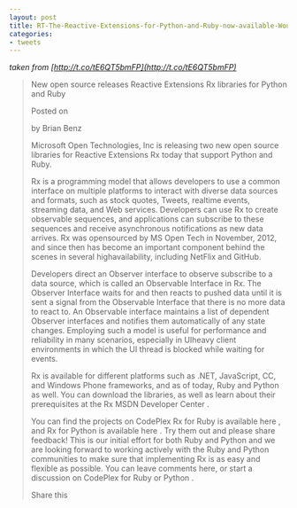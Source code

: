 ```yaml
---
layout: post
title: RT-The-Reactive-Extensions-for-Python-and-Ruby-now-available-Would-love-some-love-and-pull-requests
categories:
- tweets
---
```

*taken from [http://t.co/tE6QT5bmFP](http://t.co/tE6QT5bmFP)*
>New open source releases Reactive Extensions Rx libraries for Python and Ruby
>
>Posted on
>
>by Brian Benz
>
>Microsoft Open Technologies, Inc is releasing two new open source libraries for Reactive Extensions Rx today that support Python and Ruby.
>
>Rx is a programming model that allows developers to use a common interface on multiple platforms to interact with diverse data sources and formats, such as stock quotes, Tweets, realtime events, streaming data, and Web services. Developers can use Rx to create observable sequences, and applications can subscribe to these sequences and receive asynchronous notifications as new data arrives. Rx was opensourced by MS Open Tech in November, 2012, and since then has become an important component behind the scenes in several highavailability, including NetFlix and GitHub.
>
>Developers direct an Observer interface to observe subscribe to a data source, which is called an Observable Interface in Rx. The Observer Interface waits for and then reacts to pushed data until it is sent a signal from the Observable Interface that there is no more data to react to. An Observable interface maintains a list of dependent Observer interfaces and notifies them automatically of any state changes. Employing such a model is useful for performance and reliability in many scenarios, especially in UIheavy client environments in which the UI thread is blocked while waiting for events.
>
>Rx is available for different platforms such as .NET, JavaScript, CC, and Windows Phone frameworks, and as of today, Ruby and Python as well. You can download the libraries, as well as learn about their prerequisites at the Rx MSDN Developer Center .
>
>You can find the projects on CodePlex Rx for Ruby is available here , and Rx for Python is available here . Try them out and please share feedback! This is our initial effort for both Ruby and Python and we are looking forward to working actively with the Ruby and Python communities to make sure that implementing Rx is as easy and flexible as possible. You can leave comments here, or start a discussion on CodePlex for Ruby or Python .
>
>Share this
>
>